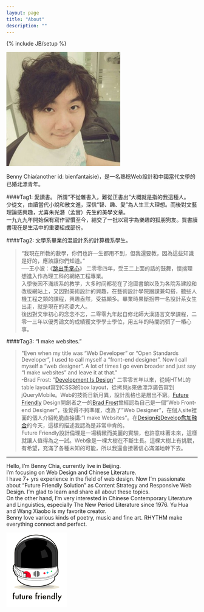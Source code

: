 ```yaml
---
layout: page
title: "About"
description: ""
---
```

{% include JB/setup %}

<img src="/images/avatar460-300x300.jpg" />

Benny Chia(another id: bienfantaisie)，是一名熟稔Web設計和中國當代文學的已婚北漂青年。

####Tag1: 愛讀書。
所謂“不從雜書入，難從正書出”大概就是指的我這種人。  
少從文，由讀當代小說和散文進，深信“智、趣、愛”為人生三大理想。而後對文藝理論感興趣，尤喜朱光潛（孟實）先生的美學文章。  
一九九九年開始保有寫作習慣至今，結交了一批以寫字為樂趣的狐朋狗友。買書讀書現在是生活中的重要組成部份。

####Tag2: 文學系畢業的混設計系的計算機系學生。
>	“我現在所教的數學，你們也許一生都用不到，但我還要教，因為這些知識是好的，應該讓你們知道。”  
>	──王小波：《[跳出手掌心](http://vip.book.sina.com.cn/chapter/40550/24040.html)》
二零零四年，受王二上面的話的鼓舞，懷揣理想進入作為理工科的網絡工程專業。  
入學後因不滿該系的教学，大多时间都花在了泡圖書館以及为各院系建設和改版網站上，又因對美術設計的興趣，在藝術設計學院蹭課兼勾搭，聽些人機工程之類的課程，興趣盎然，受益頗多。畢業時果斷拐帶一名設計系女生出走，就是現在的老婆大人。  
後因對文學初心的念念不忘，二零零九年起自修北師大漢語言文學課程，二零一三年以優秀論文的成績獲文學學士學位，用五年的時間消弭了一樁心事。

####Tag3: “I make websites.”
>"Even when my title was “Web Developer” or “Open Standards Developer”, I used to call myself a “front-end designer”. Now I call myself a “web designer”. A lot of times I go even broader and just say “I make websites” and leave it at that."  
>-Brad Frost: "[Development Is Design](http://bradfrostweb.com/blog/post/development-is-design)"
二零零五年以來，從純HTML的table layout寫到CSS3的box layout，從拷貝js來做漂浮廣告寫到jQueryMobile。Web的技術日新月異，設計風格也是層出不窮。[Future Friendly](http://futurefriend.ly) Design開創者之一的[Brad Frost](http://bradfrostweb.com)曾經認為自己是一個”Web Front-end Designer”，後覺得不夠準確，改為了”Web Designer”，在個人site裡面的個人介紹乾脆直接講:”I make Websites”。在[Design和Develop愈加融合](http://bradfrostweb.com/blog/post/development-is-design)的今天，這樣的描述我認為是非常中肯的。  
Future Friendly設計倫理是一場精緻而美麗的實驗，也許意味著未來，這樣就讓人值得為之一試。Web像是一棵大樹在不斷生長。這棵大樹上有挑戰，有希望，充滿了各種未知的可能，所以我還會接著信心滿滿地幹下去。

-------------------

Hello, I’m Benny Chia, currently live in Beijing.  
I’m focusing on Web Design and Chinese Literature.  
I have 7+ yrs experience in the field of web design. Now I’m passionate about “Future Friendly Solution” as Content Strategy and Responsive Web Design. I’m glad to learn and share all about these topics.  
On the other hand, I’m very interested in Chinese Contemporary Literature and Linguistics, especially The New Period Literature since 1976. Yu Hua and Wang Xiaobo is my favorite creator.  
Benny love various kinds of poetry, music and fine art. RHYTHM make everything connect and perfect.

<img src="/images/futurefriendly.png" style="width:160px" />
